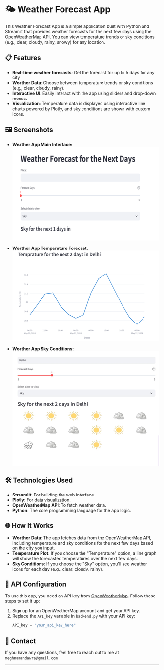 # 🌤 Weather Forecast App

This Weather Forecast App is a simple application built with Python and Streamlit that provides weather forecasts for the next few days using the OpenWeatherMap API. You can view temperature trends or sky conditions (e.g., clear, cloudy, rainy, snowy) for any location.

## 📋 Features

- **Real-time weather forecasts**: Get the forecast for up to 5 days for any city.
- **Weather Data**: Choose between temperature trends or sky conditions (e.g., clear, cloudy, rainy).
- **Interactive UI**: Easily interact with the app using sliders and drop-down menus.
- **Visualization**: Temperature data is displayed using interactive line charts powered by Plotly, and sky conditions are shown with custom icons.

## 🖼️ Screenshots

- **Weather App Main Interface:**
![Weather App Screenshot 1](weather1.png)

- **Weather App Temperature Forecast:**
![Weather App Screenshot 2](weather2.png)

- **Weather App Sky Conditions:**
![Weather App Screenshot 3](weather3.png)

## 🛠️ Technologies Used

- **Streamlit**: For building the web interface.
- **Plotly**: For data visualization.
- **OpenWeatherMap API**: To fetch weather data.
- **Python**: The core programming language for the app logic.

## 🌐 How It Works

- **Weather Data**: The app fetches data from the OpenWeatherMap API, including temperature and sky conditions for the next few days based on the city you input.
- **Temperature Plot**: If you choose the "Temperature" option, a line graph will show the forecasted temperatures over the next few days.
- **Sky Conditions**: If you choose the "Sky" option, you'll see weather icons for each day (e.g., clear, cloudy, rainy).

## 🔧 API Configuration

To use this app, you need an API key from [OpenWeatherMap](https://openweathermap.org/). Follow these steps to set it up:

1. Sign up for an OpenWeatherMap account and get your API key.
2. Replace the `API_key` variable in `backend.py` with your API key:
    ```python
    API_key = "your_api_key_here"
    ```

## 📧 Contact

If you have any questions, feel free to reach out to me at `meghnamandawra@gmail.com` 

---


